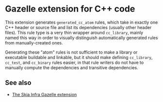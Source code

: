 # Gazelle extension for C++ code

This extension generates `generated_cc_atom` rules, which take in exactly one C++ header or source
file and list its dependencies (usually other header files). This rule type is a very thin
wrapper around `cc_library`, mainly named this way in order to visually distinguish automatically
generated rules from manually-created ones.

Generating these "atom" rules is not sufficient to make a library or executable buildable and
linkable, but it should make defining `cc_library`, `cc_test`, and `cc_binary` rules easier, in
that rule writers do not have to manually compute the dependencies and transitive dependencies.

## See also
 - [The Skia Infra Gazelle extension](https://skia.googlesource.com/buildbot/+/b91509df3c3b71b9c9fb5a225edf574ca940b039/bazel/gazelle/frontend/README.md)
